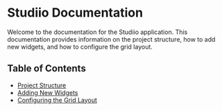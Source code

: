 # Studiio Documentation

Welcome to the documentation for the Studiio application. This documentation provides information on the project structure, how to add new widgets, and how to configure the grid layout.

## Table of Contents

*   [Project Structure](./project-structure.md)
*   [Adding New Widgets](./adding-widgets.md)
*   [Configuring the Grid Layout](./configuring-grid-layout.md)

